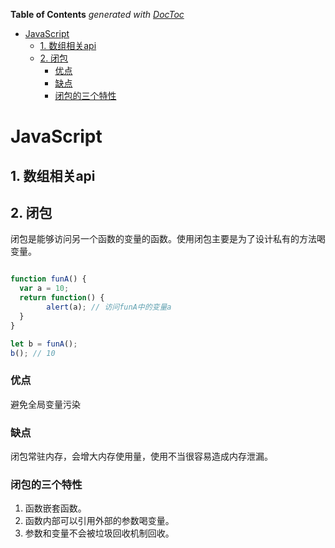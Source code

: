 <!-- START doctoc generated TOC please keep comment here to allow auto update -->
<!-- DON'T EDIT THIS SECTION, INSTEAD RE-RUN doctoc TO UPDATE -->
**Table of Contents**  *generated with [DocToc](https://github.com/thlorenz/doctoc)*

- [JavaScript](#javascript)
  - [1. 数组相关api](#1-%E6%95%B0%E7%BB%84%E7%9B%B8%E5%85%B3api)
  - [2. 闭包](#2-%E9%97%AD%E5%8C%85)
    - [优点](#%E4%BC%98%E7%82%B9)
    - [缺点](#%E7%BC%BA%E7%82%B9)
    - [闭包的三个特性](#%E9%97%AD%E5%8C%85%E7%9A%84%E4%B8%89%E4%B8%AA%E7%89%B9%E6%80%A7)

<!-- END doctoc generated TOC please keep comment here to allow auto update -->


# JavaScript
## 1. 数组相关api
## 2. 闭包
闭包是能够访问另一个函数的变量的函数。使用闭包主要是为了设计私有的方法喝变量。
```js

function funA() {
  var a = 10;
  return function() {
        alert(a); // 访问funA中的变量a
  }
}

let b = funA();
b(); // 10
```
### 优点
避免全局变量污染
### 缺点
闭包常驻内存，会增大内存使用量，使用不当很容易造成内存泄漏。
### 闭包的三个特性
1. 函数嵌套函数。
2. 函数内部可以引用外部的参数喝变量。
3. 参数和变量不会被垃圾回收机制回收。


